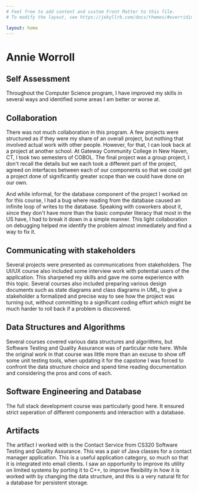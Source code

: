 ```yaml
---
# Feel free to add content and custom Front Matter to this file.
# To modify the layout, see https://jekyllrb.com/docs/themes/#overriding-theme-defaults

layout: home
---
```


# Annie Worroll

## Self Assessment

Throughout the Computer Science program, I have improved my skills in several
ways and identified some areas I am better or worse at. 

## Collaboration

There was not much collaboration in this program. A few projects were structured
as if they were my share of an overall project, but nothing that involved actual
work with other people. However, for that, I can look back at a project at another
school. At Gateway Community College in New Haven, CT, I took two semesters of 
COBOL. The final project was a group project, I don't recall the details but we
each took a different part of the project, agreed on interfaces between each of
our components so that we could get a project done of significantly greater scope
than we could have done on our own.

And while informal, for the database component of the project I worked on for 
this course, I had a bug where reading from the database caused an infinite loop
of writes to the database. Speaking with coworkers about it, since they don't 
have more than the basic computer literacy that most in the US have, I had to 
break it down in a simple manner. This light collaboration on debugging helped 
me identify the problem almost immediately and find a way to fix it. 

## Communicating with stakeholders

Several projects were presented as communications from stakeholders. The UI/UX
course also included some interview work with potential users of the application.
This sharpened my skills and gave me some experience with this topic. Several 
courses also included preparing various design documents such as state diagrams
and class diagrams in UML, to give a stakeholder a formalized and precise way to
see how the project was turning out, without committing to a significant coding 
effort which might be much harder to roll back if a problem is discovered.

## Data Structures and Algorithms

Several courses covered various data structures and algorithms, but Software Testing
and Quality Assurance was of particular note here. While the original work in that 
course was little more than an excuse to show off some unit testing tools, when 
updating it for the capstone I was forced to confront the data structure choice and
spend time reading documentation and considering the pros and cons of each.

## Software Engineering and Database

The full stack development course was particularly good here. It ensured strict
seperation of different components and interaction with a database. 

## Artifacts

The artifact I worked with is the Contact Service from CS320 Software Testing and 
Quality Assurance. This was a pair of Java classes for a contact manager application.
This is a useful application category, so much so that it is integrated into email
clients. I saw an opportunity to improve its utility on limited systems by porting it
to C++, to improve flexibility in how it is worked with by changing the data structure,
and this is a very natural fit for a database for persistent storage.

